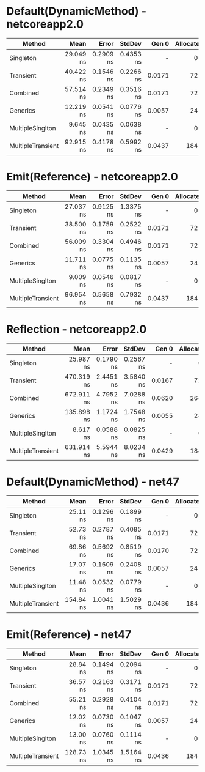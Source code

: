 # Default(DynamicMethod) - netcoreapp2.0

|            Method |      Mean |     Error |    StdDev |  Gen 0 | Allocated |
|------------------ |----------:|----------:|----------:|-------:|----------:|
|         Singleton | 29.049 ns | 0.2909 ns | 0.4353 ns |      - |       0 B |
|         Transient | 40.422 ns | 0.1546 ns | 0.2266 ns | 0.0171 |      72 B |
|          Combined | 57.514 ns | 0.2349 ns | 0.3516 ns | 0.0171 |      72 B |
|          Generics | 12.219 ns | 0.0541 ns | 0.0776 ns | 0.0057 |      24 B |
|  MultipleSinglton |  9.645 ns | 0.0435 ns | 0.0638 ns |      - |       0 B |
| MultipleTransient | 92.915 ns | 0.4178 ns | 0.5992 ns | 0.0437 |     184 B |

# Emit(Reference) - netcoreapp2.0

|            Method |      Mean |     Error |    StdDev |  Gen 0 | Allocated |
|------------------ |----------:|----------:|----------:|-------:|----------:|
|         Singleton | 27.037 ns | 0.9125 ns | 1.3375 ns |      - |       0 B |
|         Transient | 38.500 ns | 0.1759 ns | 0.2522 ns | 0.0171 |      72 B |
|          Combined | 56.009 ns | 0.3304 ns | 0.4946 ns | 0.0171 |      72 B |
|          Generics | 11.711 ns | 0.0775 ns | 0.1135 ns | 0.0057 |      24 B |
|  MultipleSinglton |  9.009 ns | 0.0546 ns | 0.0817 ns |      - |       0 B |
| MultipleTransient | 96.954 ns | 0.5658 ns | 0.7932 ns | 0.0437 |     184 B |

# Reflection - netcoreapp2.0

|            Method |       Mean |     Error |    StdDev |  Gen 0 | Allocated |
|------------------ |-----------:|----------:|----------:|-------:|----------:|
|         Singleton |  25.987 ns | 0.1790 ns | 0.2567 ns |      - |       0 B |
|         Transient | 470.319 ns | 2.4451 ns | 3.5840 ns | 0.0167 |      72 B |
|          Combined | 672.911 ns | 4.7952 ns | 7.0288 ns | 0.0620 |     264 B |
|          Generics | 135.898 ns | 1.1724 ns | 1.7548 ns | 0.0055 |      24 B |
|  MultipleSinglton |   8.617 ns | 0.0588 ns | 0.0825 ns |      - |       0 B |
| MultipleTransient | 631.914 ns | 5.5944 ns | 8.0234 ns | 0.0429 |     184 B |

# Default(DynamicMethod) - net47

|            Method |      Mean |     Error |    StdDev |  Gen 0 | Allocated |
|------------------ |----------:|----------:|----------:|-------:|----------:|
|         Singleton |  25.11 ns | 0.1296 ns | 0.1899 ns |      - |       0 B |
|         Transient |  52.73 ns | 0.2787 ns | 0.4085 ns | 0.0171 |      72 B |
|          Combined |  69.86 ns | 0.5692 ns | 0.8519 ns | 0.0170 |      72 B |
|          Generics |  17.07 ns | 0.1609 ns | 0.2408 ns | 0.0057 |      24 B |
|  MultipleSinglton |  11.48 ns | 0.0532 ns | 0.0779 ns |      - |       0 B |
| MultipleTransient | 154.84 ns | 1.0041 ns | 1.5029 ns | 0.0436 |     184 B |

# Emit(Reference) - net47

|            Method |      Mean |     Error |    StdDev |  Gen 0 | Allocated |
|------------------ |----------:|----------:|----------:|-------:|----------:|
|         Singleton |  28.84 ns | 0.1494 ns | 0.2094 ns |      - |       0 B |
|         Transient |  36.57 ns | 0.2163 ns | 0.3171 ns | 0.0171 |      72 B |
|          Combined |  55.21 ns | 0.2928 ns | 0.4104 ns | 0.0171 |      72 B |
|          Generics |  12.02 ns | 0.0730 ns | 0.1047 ns | 0.0057 |      24 B |
|  MultipleSinglton |  13.00 ns | 0.0760 ns | 0.1114 ns |      - |       0 B |
| MultipleTransient | 128.73 ns | 1.0345 ns | 1.5164 ns | 0.0436 |     184 B |
